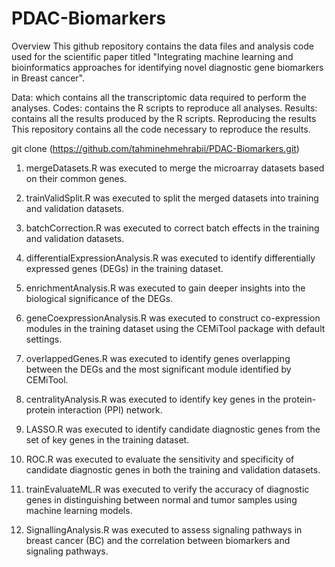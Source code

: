# PDAC-Biomarkers
Overview
This github repository contains the data files and analysis code used for the scientific paper titled "Integrating machine learning and bioinformatics approaches for identifying novel diagnostic gene biomarkers in Breast cancer". 

Data: which contains all the transcriptomic data required to perform the analyses.
Codes: contains the R scripts to reproduce all analyses.
Results: contains all the results produced by the R scripts.
Reproducing the results
This repository contains all the code necessary to reproduce the results.

git clone (https://github.com/tahminehmehrabii/PDAC-Biomarkers.git)

1. mergeDatasets.R was executed to merge the microarray datasets based on their common genes.

2. trainValidSplit.R was executed to split the merged datasets into training and validation datasets.

3. batchCorrection.R was executed to correct batch effects in the training and validation datasets.

4. differentialExpressionAnalysis.R was executed to identify differentially expressed genes (DEGs) in the training dataset.

5. enrichmentAnalysis.R was executed to gain deeper insights into the biological significance of the DEGs.

6. geneCoexpressionAnalysis.R was executed to construct co-expression modules in the training dataset using the CEMiTool package with default settings.

7. overlappedGenes.R was executed to identify genes overlapping between the DEGs and the most significant module identified by CEMiTool.

8. centralityAnalysis.R was executed to identify key genes in the protein-protein interaction (PPI) network.

9. LASSO.R was executed to identify candidate diagnostic genes from the set of key genes in the training dataset.

10. ROC.R was executed to evaluate the sensitivity and specificity of candidate diagnostic genes in both the training and validation datasets.

11. trainEvaluateML.R was executed to verify the accuracy of diagnostic genes in distinguishing between normal and tumor samples using machine learning models.

12. SignallingAnalysis.R was executed to assess signaling pathways in breast cancer (BC) and the correlation between biomarkers and signaling pathways.
